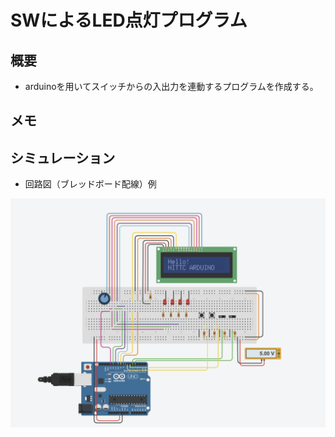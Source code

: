 # SWによるLED点灯プログラム

## 概要
* arduinoを用いてスイッチからの入出力を連動するプログラムを作成する。

## メモ


## シミュレーション
* 回路図（ブレッドボード配線）例

![2bunshu](./pic_LCD/K0102_LCD.png  "pinAssign")